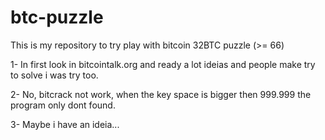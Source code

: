 # btc-puzzle
This is my repository to try play with bitcoin 32BTC puzzle (>= 66)

1- In first look in bitcointalk.org and ready a lot ideias and people make try to solve i was try too.

2- No, bitcrack not work, when the key space is bigger then 999.999 the program only dont found.

3- Maybe i have an ideia...
